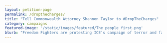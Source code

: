 ```yaml
---
layout: petition-page
permalink: /dropthecharges/
title: "Tell Commonwealth Attorney Shannon Taylor to #DropTheCharges"
category: campaigns
featured-image: '/static/images/featured/The people first.png'
blurb: "Freedom Fighters are protesting ICE’s campaign of terror and facing political retribution"
---
```


<link href='https://actionnetwork.org/css/style-embed-whitelabel-v3.css' rel='stylesheet' type='text/css' /><script src='https://actionnetwork.org/widgets/v3/letter/the-people-first-wi-black-poc-demands?format=js&source=widget&style=full'></script><div id='can-letter-area-the-people-first-wi-black-poc-demands' style='width: 100%'><!-- this div is the target for our HTML insertion --></div>

